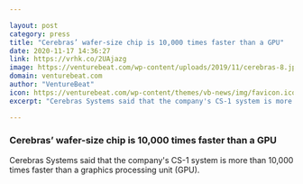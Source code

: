 ```yaml
---

layout: post
category: press
title: "Cerebras’ wafer-size chip is 10,000 times faster than a GPU"
date: 2020-11-17 14:36:27
link: https://vrhk.co/2UAjazg
image: https://venturebeat.com/wp-content/uploads/2019/11/cerebras-8.jpg?w=1200&strip=all
domain: venturebeat.com
author: "VentureBeat"
icon: https://venturebeat.com/wp-content/themes/vb-news/img/favicon.ico
excerpt: "Cerebras Systems said that the company's CS-1 system is more than 10,000 times faster than a graphics processing unit (GPU)."

---
```


### Cerebras’ wafer-size chip is 10,000 times faster than a GPU

Cerebras Systems said that the company's CS-1 system is more than 10,000 times faster than a graphics processing unit (GPU).